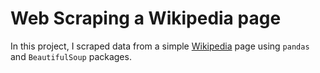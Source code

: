 # Web Scraping a Wikipedia page

In this project, I scraped data from a simple [Wikipedia]('https://en.wikipedia.org/wiki/List_of_largest_companies_in_the_United_States_by_revenue') page using `pandas` and `BeautifulSoup` packages. 